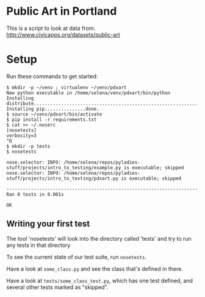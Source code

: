 Public Art in Portland
======================

This is a script to look at data from: http://www.civicapps.org/datasets/public-art

Setup
=========

Run these commands to get started:

    $ mkdir -p ~/venv ; virtualenv ~/venv/pdxart
    New python executable in /home/selena/venv/pdxart/bin/python
    Installing distribute..............................................................................................................................................................................................done.
    Installing pip...............done.
    $ source ~/venv/pdxart/bin/activate
    $ pip install -r requirements.txt
    $ cat >> ~/.noserc
    [nosetests]
    verbosity=3
    ^D
    $ mkdir -p tests
    $ nosetests

    nose.selector: INFO: /home/selena/repos/pyladies-stuff/projects/intro_to_testing/example.py is executable; skipped
    nose.selector: INFO: /home/selena/repos/pyladies-stuff/projects/intro_to_testing/pdxart.py is executable; skipped

    ----------------------------------------------------------------------
    Ran 0 tests in 0.001s

    OK

Writing your first test
-----------------------

The tool 'nosetests' will look into the directory called 'tests' and try to run
any tests in that directory

To see the current state of our test suite, run `nosetests`.

Have a look at `some_class.py` and see the class that's defined in there.

Have a look at `tests/some_class_test.py`, which has one test defined, and several other tests marked as "skipped".
